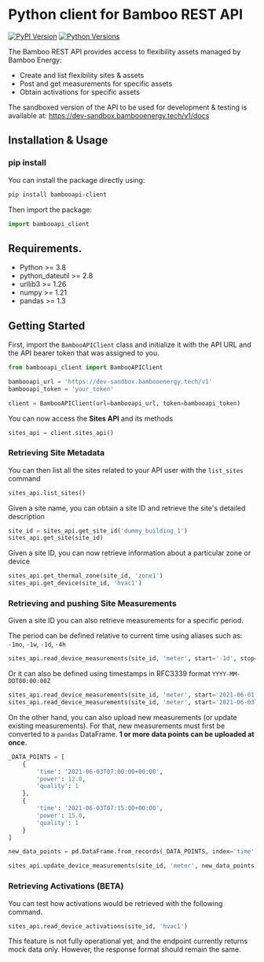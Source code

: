 # Python client for Bamboo REST API

[![PyPI Version](https://img.shields.io/pypi/v/bambooapi-client.svg)](https://pypi.org/project/bambooapi-client/)
[![Python Versions](https://img.shields.io/pypi/pyversions/bambooapi-client.svg)](https://pypi.org/project/bambooapi-client/)


The Bamboo REST API provides access to flexibility assets managed by Bamboo Energy:

- Create and list flexibility sites & assets
- Post and get measurements for specific assets
- Obtain activations for specific assets

The sandboxed version of the API to be used for development & testing is available at: https://dev-sandbox.bambooenergy.tech/v1/docs

## Installation & Usage

### pip install

You can install the package directly using:

```sh
pip install bambooapi-client
```

Then import the package:

```python
import bambooapi_client
```

## Requirements.

- Python >= 3.8
- python_dateutil >= 2.8
- urllib3 >= 1.26
- numpy >= 1.21
- pandas >= 1.3

## Getting Started

First, import the `BambooAPIClient` class and initialize it with the API URL and the API bearer token that was assigned to you.

```python
from bambooapi_client import BambooAPIClient

bambooapi_url = 'https://dev-sandbox.bambooenergy.tech/v1'
bambooapi_token = 'your_token'

client = BambooAPIClient(url=bambooapi_url, token=bambooapi_token)
```

You can now access the **Sites API** and its methods

```python
sites_api = client.sites_api()
```

### Retrieving Site Metadata

You can then list all the sites related to your API user with the `list_sites` command

```python
sites_api.list_sites()
```

Given a site name, you can obtain a site ID and retrieve the site's detailed description

```python
site_id = sites_api.get_site_id('dummy_building_1')
sites_api.get_site(site_id)
```

Given a site ID, you can now retrieve information about a particular zone or device

```python
sites_api.get_thermal_zone(site_id, 'zone1')
sites_api.get_device(site_id, 'hvac1')
```

### Retrieving and pushing Site Measurements

Given a site ID you can also retrieve measurements for a specific period.

The period can be defined relative to current time using aliases such as: `-1mo`, `-1w`, `-1d`, `-4h`

```python
sites_api.read_device_measurements(site_id, 'meter', start='-1d', stop='-1h')
```

Or it can also be defined using timestamps in RFC3339 format `YYYY-MM-DDT00:00:00Z`

```python
sites_api.read_device_measurements(site_id, 'meter', start='2021-06-01', stop='2021-06-02')
sites_api.read_device_measurements(site_id, 'meter', start='2021-06-03T08:00', stop='2021-06-03T20:00')
```

On the other hand, you can also upload new measurements (or update existing measurements). For that, new measurements must first be converted to a `pandas` DataFrame. **1 or more data points can be uploaded at once**.

```python
_DATA_POINTS = [
    {
        'time': '2021-06-03T07:00:00+00:00',
        'power': 12.0,
        'quality': 1
    },
    {
        'time': '2021-06-03T07:15:00+00:00',
        'power': 15.0,
        'quality': 1
    }
]

new_data_points = pd.DataFrame.from_records(_DATA_POINTS, index='time')

sites_api.update_device_measurements(site_id, 'meter', new_data_points)
```

### Retrieving Activations (BETA)

You can test how activations would be retrieved with the following command.

```python
sites_api.read_device_activations(site_id, 'hvac1')
```

This feature is not fully operational yet, and the endpoint currently returns mock data only. However, the response format should remain the same.
